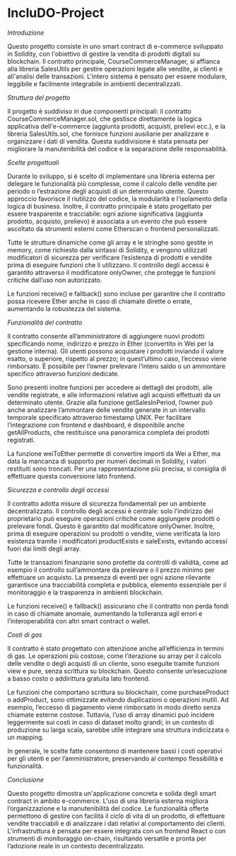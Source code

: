 # IncluDO-Project 
 *Introduzione*

Questo progetto consiste in uno smart contract di e-commerce sviluppato in Solidity, con l'obiettivo di gestire la vendita di prodotti digitali su blockchain. Il contratto principale, CourseCommerceManager, si affianca alla libreria SalesUtils per gestire operazioni legate alle vendite, ai clienti e all'analisi delle transazioni. L'intero sistema è pensato per essere modulare, leggibile e facilmente integrabile in ambienti decentralizzati.

 *Struttura del progetto*

Il progetto è suddiviso in due componenti principali: il contratto CourseCommerceManager.sol, che gestisce direttamente la logica applicativa dell'e-commerce (aggiunta prodotti, acquisti, prelievi ecc.), e la libreria SalesUtils.sol, che fornisce funzioni ausiliarie per analizzare e organizzare i dati di vendita. Questa suddivisione è stata pensata per migliorare la manutenibilità del codice e la separazione delle responsabilità.

 *Scelte progettuali*

Durante lo sviluppo, si è scelto di implementare una libreria esterna per delegare le funzionalità più complesse, come il calcolo delle vendite per periodo o l’estrazione degli acquisti di un determinato utente. Questo approccio favorisce il riutilizzo del codice, la modularità e l’isolamento della logica di business. Inoltre, il contratto principale è stato progettato per essere trasparente e tracciabile: ogni azione significativa (aggiunta prodotto, acquisto, prelievo) è associata a un evento che può essere ascoltato da strumenti esterni come Etherscan o frontend personalizzati.

Tutte le strutture dinamiche come gli array e le stringhe sono gestite in memory, come richiesto dalla sintassi di Solidity, e vengono utilizzati modificatori di sicurezza per verificare l’esistenza di prodotti e vendite prima di eseguire funzioni che li utilizzano. Il controllo degli accessi è garantito attraverso il modificatore onlyOwner, che protegge le funzioni critiche dall’uso non autorizzato.

Le funzioni receive() e fallback() sono incluse per garantire che il contratto possa ricevere Ether anche in caso di chiamate dirette o errate, aumentando la robustezza del sistema.

 *Funzionalità del contratto*

Il contratto consente all’amministratore di aggiungere nuovi prodotti specificando nome, indirizzo e prezzo in Ether (convertito in Wei per la gestione interna). Gli utenti possono acquistare i prodotti inviando il valore esatto, o superiore, rispetto al prezzo; in quest’ultimo caso, l’eccesso viene rimborsato. È possibile per l’owner prelevare l’intero saldo o un ammontare specifico attraverso funzioni dedicate.

Sono presenti inoltre funzioni per accedere ai dettagli dei prodotti, alle vendite registrate, e alle informazioni relative agli acquisti effettuati da un determinato utente. Grazie alla funzione getSalesInPeriod, l’owner può anche analizzare l’ammontare delle vendite generate in un intervallo temporale specificato attraverso timestamp UNIX. Per facilitare l’integrazione con frontend e dashboard, è disponibile anche getAllProducts, che restituisce una panoramica completa dei prodotti registrati.

La funzione weiToEther permette di convertire importi da Wei a Ether, ma data la mancanza di supporto per numeri decimali in Solidity, i valori restituiti sono troncati. Per una rappresentazione più precisa, si consiglia di effettuare questa conversione lato frontend.

 *Sicurezza e controllo degli accessi*

Il contratto adotta misure di sicurezza fondamentali per un ambiente decentralizzato. Il controllo degli accessi è centrale: solo l’indirizzo del proprietario può eseguire operazioni critiche come aggiungere prodotti o prelevare fondi. Questo è garantito dal modificatore onlyOwner. Inoltre, prima di eseguire operazioni su prodotti o vendite, viene verificata la loro esistenza tramite i modificatori productExists e saleExists, evitando accessi fuori dai limiti degli array.

Tutte le transazioni finanziarie sono protette da controlli di validità, come ad esempio il controllo sull’ammontare da prelevare o il prezzo minimo per effettuare un acquisto. La presenza di eventi per ogni azione rilevante garantisce una tracciabilità completa e pubblica, elemento essenziale per il monitoraggio e la trasparenza in ambienti blockchain.

Le funzioni receive() e fallback() assicurano che il contratto non perda fondi in caso di chiamate anomale, aumentando la tolleranza agli errori e l’interoperabilità con altri smart contract o wallet.

 *Costi di gas*

Il contratto è stato progettato con attenzione anche all’efficienza in termini di gas. Le operazioni più costose, come l’iterazione su array per il calcolo delle vendite o degli acquisti di un cliente, sono eseguite tramite funzioni view e pure, senza scrittura su blockchain. Questo consente un’esecuzione a basso costo o addirittura gratuita lato frontend.

Le funzioni che comportano scrittura su blockchain, come purchaseProduct o addProduct, sono ottimizzate evitando duplicazioni o operazioni inutili. Ad esempio, l’eccesso di pagamento viene rimborsato in modo diretto senza chiamate esterne costose. Tuttavia, l’uso di array dinamici può incidere leggermente sui costi in caso di dataset molto grandi; in un contesto di produzione su larga scala, sarebbe utile integrare una struttura indicizzata o un mapping.

In generale, le scelte fatte consentono di mantenere bassi i costi operativi per gli utenti e per l’amministratore, preservando al contempo flessibilità e funzionalità.

 *_Conclusione_*

Questo progetto dimostra un'applicazione concreta e solida degli smart contract in ambito e-commerce. L'uso di una libreria esterna migliora l’organizzazione e la manutenibilità del codice. Le funzionalità offerte permettono di gestire con facilità il ciclo di vita di un prodotto, di effettuare vendite tracciabili e di analizzare i dati relativi al comportamento dei clienti. L'infrastruttura è pensata per essere integrata con un frontend React o con strumenti di monitoraggio on-chain, risultando versatile e pronta per l’adozione reale in un contesto decentralizzato.
